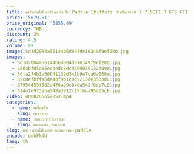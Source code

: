 ```yaml
---
title: คาร์บอนไฟเบอร์รถแม่เหล็ก Paddle Shifters สําหรับกอล์ฟ 7 7.5GTI R GTS GTI
price: '5679.81'
price_original: '5855.49'
currency: THB
discount: 3%
rating: 4.5
volume: 99
image: Sd1d2084a56144b6d804de16349f9ef28O.jpg
images:
  - Sd1d2084a56144b6d804de16349f9ef28O.jpg
  - Sd0abf05a55ec4edc8dcd509039132d09W.jpg
  - S6fa274b1a50041139d341b9e7ca6a068m.jpg
  - S5c8efbffa6da43f9b1c0d9213de3533du.jpg
  - S7954453f582a476a89c840a542f6dc7c8.jpg
  - S14a16973aba548a3912c15fbaa95a25cE.jpg
video: 4000265652852.mp4
categories:
  - name: เครื่องมือ
    slug: เคร-องม
  - name: วัดและการวิเคราะห์
    slug: ดและการว-เคราะห
slug: คาร-บอนไฟเบอร-รถแม-เหล-paddle
encode: oohFk4U
lang: th
---
```

  